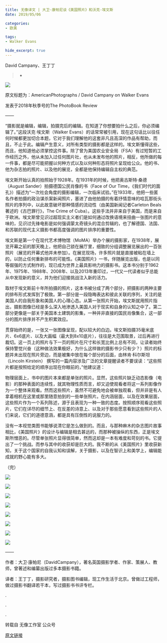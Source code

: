 ```yaml
---
title: 无像译文 | 大卫·康帕尼谈《美国照片》和沃克·埃文斯
date: 2019/05/06

categories:
- 欧美

tags:
- Walker Evans

hide_excerpt: true
---
```


David Campany、王丁丁

> -



<!--more-->

![](/images/0020/01.jpeg)

原文标题为：AmericanPhotographs / David Campany on Walker Evans

发表于2018年秋季号的The PhotoBook Review

——

“摄影就是编辑，编辑，拍摄完后的编辑。在知道了你想要拍什么之后，你必须编辑了。”这段沃克·埃文斯（Walker Evans）的话常常被引用，现在这句话比以往任何时候都更加切合本题，它对于我们理解他的这套非凡且高深的作品有帮助，而且，不止于此。编辑产生意义，对所有类型的摄影都是这样的。埃文斯懂得这些，而且，他知道他必须掌控这件事。除了曾为美国农业安全局（FSA）有过短暂的工作经历之外，他从未加入过任何图片社，也从未发布他的照片，相反，他所做的每一件事，都是尽可能把握以何种方式以及以何种形态将照片呈现给公众。他的书、他为杂志拍的照片、以及他的展览，全都是他保持编辑自主权的典范。



埃文斯开始认真的拍照始于1928年。在1931年的时候，他把奥古斯特·桑德（August Sander）拍摄德国公民肖像的书（Face of Our Time，《我们时代的面孔》）描述为“一次社会角度的摄影编辑，一次临床试验。”在1933年，他把一些匿名作者拍摄的政治谋杀案新闻照片，塞进了由他拍摄的有着抒情意味的哈瓦那街头照片的序列中，以此故意破坏那种情感的流动性（由美国新闻记者Carleton Beals 著述的《古巴罪行》，The Crime of Cuba）。这些手法并非来自于美国，而是来自于欧洲。埃文斯曾见识过超现实主义者们是如何通过改换语境来扭曲一张图片的意味的，见识过先锋电影是如何强调蒙太奇镜头的混合剪辑的，也了解德国、法国、和苏联的现代主义摄影书都高度强调的图片排序的重要性。

 

埃文斯是第一个在现代艺术博物馆（MoMA）举办个展的摄影家，在1938年，展览开幕之前的那天晚上，他把自己锁在展厅里，细致的分组调整展览展出的一百张照片（展览的开幕式他并未参加）。在展览现场，许多照片就是直接被粘在墙上的，以防止任何重新排布的可能性。《美国照片》一书，伴随展览出版，也是以同等倔强的方式制作的，现已成为世界上最具影响力的摄影书。这本书分别于1962年、1975年、1988年、2008年、以及2013年重印过，一代又一代读者似乎总能从中发现新的意义，并为他们迎接挑战注入新的活力。

 

取材于埃文斯前十年所拍摄的照片，这本书被分成了两个部分，把摄影的两种主要的排布形式发挥到了极致。第一部分是一段隐晦表达和彼此关联的序列，关注的是美国人的自我形象和美国人的心理心态。从第一张照片开始，埃文斯就用照片指出，摄影图像已经是多么深入地渗透入美国人对于现实和自身的认知之中了。第二部分更像是一部关于美国本土建筑的影集，一种并非直接的国民肖像集合，这一部分的图片排序并不产生积累效应。

 

贯穿始终的是，一张又一张图像呈现，配以较大的白边。埃文斯拍摄35毫米底片、6x6底片、以及大画幅（最大到8x10底片），往往是大范围取景，过后再进行裁切。这一页上的照片与下一页的照片在尺寸和长宽比例上总有不同，让读者始终保持警觉兴奋（这种做法效果极好，为什么这样做的摄影书少只有少？）照片的标题并未出现在照片旁边，而是被集中放在每个部分的后面，由林肯·科尔斯坦（Lincoln Kirstein） 撰写的一篇内容涉及广泛的文章提醒读者不要误读：“这些照片都是按照给定的顺序出现在你眼前的，”他建议道：

 

物理层面上，书中的图片本来都是单张的照片。显然，这些照片缺乏动态影像（电影）的那种表面的连续性，就其物理性质而言，却又迫使观看者将这一系列影像作为一个整体来观看。然而这些照片，虽然不可避免地会被单独观看，但并非是有人拿着相机在这里或那里随意拍到的一些单张照片。在内涵层面，以及在效果层面，这些照片作为一个系列陈述，源于且表现为一种一致的态度。按照顺序观看这些照片，它们在详尽的细节上、在反差的诗意上、以及对于那些愿意看到这些照片的人们来说，它们的道德意涵，都是具有压倒性的说服力的。

 

没有一本视觉类图书能够说清它是怎么做到的。而且，与那种麻木的杂志图片故事相比，《美国照片》的设计与编辑是相去甚远的，而那种被操纵的东西，正是埃文斯所憎恶的。尽管单张照片显得很简单，然而这却是一本有难度和苛刻的书。它提出了一个挑战。而参与其中的收获却是巨大的。我不断的从《美国照片》里收获新知，关于这个国家的自我认知和误解，关于摄影，以及在智识上和美学上，编辑能成就的野心能有多大。

 

（完）

![](/images/0020/02.jpeg)

![](/images/0020/03.jpeg)

![](/images/0020/04.jpeg)

![](/images/0020/05.jpeg)

![](/images/0020/06.jpeg)

![](/images/0020/07.jpeg)

![](/images/0020/08.jpeg)

![](/images/0020/09.jpeg)

——

作者：大卫·康帕尼（DavidCampany），著名英国摄影学者、作家、策展人、教师，曾著述和编纂出版过多本摄影书籍。



译者：王丁丁，摄影研究者，摄影图书编辑，现工作生活于北京。曾做过工程师，做过摄影书翻译若干本，写过摄影书书评专栏。

.

.

.


转载自 无像工作室 公众号

[原文链接](https://mp.weixin.qq.com/s/OQCG3MnfXx3elSuRMpMAug)